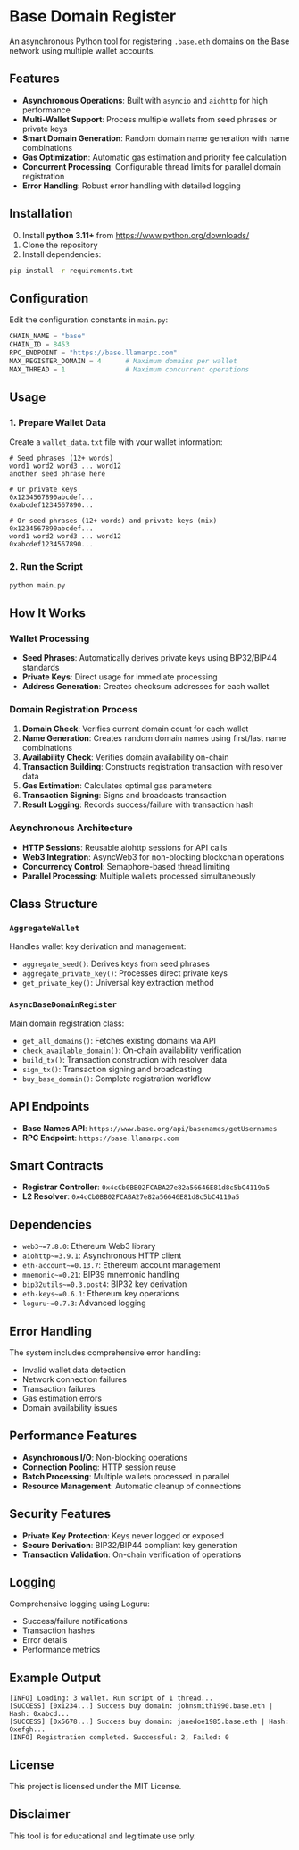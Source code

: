 # Base Domain Register

An asynchronous Python tool for registering `.base.eth` domains on the Base network using multiple wallet accounts.

## Features

- **Asynchronous Operations**: Built with `asyncio` and `aiohttp` for high performance
- **Multi-Wallet Support**: Process multiple wallets from seed phrases or private keys
- **Smart Domain Generation**: Random domain name generation with name combinations
- **Gas Optimization**: Automatic gas estimation and priority fee calculation
- **Concurrent Processing**: Configurable thread limits for parallel domain registration
- **Error Handling**: Robust error handling with detailed logging

## Installation

0. Install **python 3.11+** from https://www.python.org/downloads/
1. Clone the repository
2. Install dependencies:
```bash
pip install -r requirements.txt
```

## Configuration

Edit the configuration constants in `main.py`:

```python
CHAIN_NAME = "base"
CHAIN_ID = 8453
RPC_ENDPOINT = "https://base.llamarpc.com"
MAX_REGISTER_DOMAIN = 4      # Maximum domains per wallet
MAX_THREAD = 1               # Maximum concurrent operations
```

## Usage

### 1. Prepare Wallet Data

Create a `wallet_data.txt` file with your wallet information:

```
# Seed phrases (12+ words)
word1 word2 word3 ... word12
another seed phrase here

# Or private keys
0x1234567890abcdef...
0xabcdef1234567890...

# Or seed phrases (12+ words) and private keys (mix)
0x1234567890abcdef...
word1 word2 word3 ... word12
0xabcdef1234567890...
```

### 2. Run the Script

```bash
python main.py
```

## How It Works

### Wallet Processing
- **Seed Phrases**: Automatically derives private keys using BIP32/BIP44 standards
- **Private Keys**: Direct usage for immediate processing
- **Address Generation**: Creates checksum addresses for each wallet

### Domain Registration Process
1. **Domain Check**: Verifies current domain count for each wallet
2. **Name Generation**: Creates random domain names using first/last name combinations
3. **Availability Check**: Verifies domain availability on-chain
4. **Transaction Building**: Constructs registration transaction with resolver data
5. **Gas Estimation**: Calculates optimal gas parameters
6. **Transaction Signing**: Signs and broadcasts transaction
7. **Result Logging**: Records success/failure with transaction hash

### Asynchronous Architecture
- **HTTP Sessions**: Reusable aiohttp sessions for API calls
- **Web3 Integration**: AsyncWeb3 for non-blocking blockchain operations
- **Concurrency Control**: Semaphore-based thread limiting
- **Parallel Processing**: Multiple wallets processed simultaneously

## Class Structure

### `AggregateWallet`
Handles wallet key derivation and management:
- `aggregate_seed()`: Derives keys from seed phrases
- `aggregate_private_key()`: Processes direct private keys
- `get_private_key()`: Universal key extraction method

### `AsyncBaseDomainRegister`
Main domain registration class:
- `get_all_domains()`: Fetches existing domains via API
- `check_available_domain()`: On-chain availability verification
- `build_tx()`: Transaction construction with resolver data
- `sign_tx()`: Transaction signing and broadcasting
- `buy_base_domain()`: Complete registration workflow

## API Endpoints

- **Base Names API**: `https://www.base.org/api/basenames/getUsernames`
- **RPC Endpoint**: `https://base.llamarpc.com`

## Smart Contracts

- **Registrar Controller**: `0x4cCb0BB02FCABA27e82a56646E81d8c5bC4119a5`
- **L2 Resolver**: `0x4cCb0BB02FCABA27e82a56646E81d8c5bC4119a5`

## Dependencies

- `web3~=7.8.0`: Ethereum Web3 library
- `aiohttp~=3.9.1`: Asynchronous HTTP client
- `eth-account~=0.13.7`: Ethereum account management
- `mnemonic~=0.21`: BIP39 mnemonic handling
- `bip32utils~=0.3.post4`: BIP32 key derivation
- `eth-keys~=0.6.1`: Ethereum key operations
- `loguru~=0.7.3`: Advanced logging

## Error Handling

The system includes comprehensive error handling:
- Invalid wallet data detection
- Network connection failures
- Transaction failures
- Gas estimation errors
- Domain availability issues

## Performance Features

- **Asynchronous I/O**: Non-blocking operations
- **Connection Pooling**: HTTP session reuse
- **Batch Processing**: Multiple wallets processed in parallel
- **Resource Management**: Automatic cleanup of connections

## Security Features

- **Private Key Protection**: Keys never logged or exposed
- **Secure Derivation**: BIP32/BIP44 compliant key generation
- **Transaction Validation**: On-chain verification of operations

## Logging

Comprehensive logging using Loguru:
- Success/failure notifications
- Transaction hashes
- Error details
- Performance metrics

## Example Output

```
[INFO] Loading: 3 wallet. Run script of 1 thread...
[SUCCESS] [0x1234...] Success buy domain: johnsmith1990.base.eth | Hash: 0xabcd...
[SUCCESS] [0x5678...] Success buy domain: janedoe1985.base.eth | Hash: 0xefgh...
[INFO] Registration completed. Successful: 2, Failed: 0
```

## License

This project is licensed under the MIT License.

## Disclaimer

This tool is for educational and legitimate use only. 